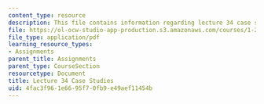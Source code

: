 ```yaml
---
content_type: resource
description: This file contains information regarding lecture 34 case studies.
file: https://ol-ocw-studio-app-production.s3.amazonaws.com/courses/1-264j-database-internet-and-systems-integration-technologies-fall-2013/4fac3f961e6695f70fb9e49aef11454b_MIT1_264JF13_L34_case.pdf
file_type: application/pdf
learning_resource_types:
- Assignments
parent_title: Assignments
parent_type: CourseSection
resourcetype: Document
title: Lecture 34 Case Studies
uid: 4fac3f96-1e66-95f7-0fb9-e49aef11454b
---
```

